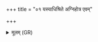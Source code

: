 +++
title = "०१ यस्याधिश्रिते अग्निहोत्र एवम्"

+++
<details><summary>मूलम् (GR)</summary>

यस्याधिश्रिते अग्निहोत्र एवं विद्वान् व्रात्यो ऽतिथिर् गृहम् आगच्छेत् ।  
स्वयम् एनम् अभ्युदेत्य ब्रूयाद् व्रात्याति सृज होष्यामीति ।  
अति च सृजेज् जुहूयान् न चातिसृजेन् न जुहूयात् । +++(Bhatt. sṛje(j); cātisṛje(n))+++  
यो वा एवं विदुषा व्रात्येनानतिसृष्टो जुहोति ।  
न देवयानं पन्थां प्र जानाति न पितृयाणम्  
आ देवेषु वृश्चते ऽहुतम् अस्य भवति ।  
यो वा एवं विदुषा व्रात्येनानतिसृष्टो जुहोति ।  
प्र देवयानं पन्थां जानाति प्र पितृयानं  
पर्य् अस्यास्मिꣳल् लोक आयतनं शिष्यते हुतम् अस्य भवति ॥
</details>